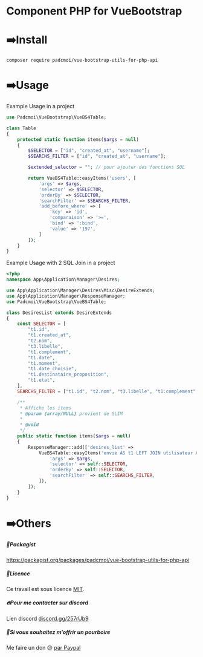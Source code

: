 # Component PHP for VueBootstrap


# ➡️Install
```
composer require padcmoi/vue-bootstrap-utils-for-php-api
```


# ➡️Usage
Example Usage in a project
```PHP
use Padcmoi\VueBootstrap\VueBS4Table;

class Table
{
    protected static function items($args = null)
    {
        $SELECTOR = ["id", "created_at", "username"];
        $SEARCHS_FILTER = ["id", "created_at", "username"];

        $extended_selector = ""; // pour ajouter des fonctions SQL

        return VueBS4Table::easyItems('users', [
            'args' => $args,
            'selector' => $SELECTOR,
            'orderBy' => $SELECTOR,
            'searchFilter' => $SEARCHS_FILTER,
            'add_before_where' => [
                'key' => 'id',
                'comparaison' => '>=',
                'bind' => ':bind',
                'value' => '197',
            ]
        ]);
    }
}
```

Example Usage with 2 SQL Join in a project
```PHP
<?php
namespace App\Application\Manager\Desires;

use App\Application\Manager\Desires\Misc\DesireExtends;
use App\Application\Manager\ResponseManager;
use Padcmoi\VueBootstrap\VueBS4Table;

class DesiresList extends DesireExtends
{
    const SELECTOR = [
        "t1.id",
        "t1.created_at",
        "t2.nom",
        "t3.libelle",
        "t1.complement",
        "t1.date",
        "t1.moment",
        "t1.date_choisie",
        "t1.destinataire_proposition",
        "t1.etat",
    ],
    SEARCHS_FILTER = ["t1.id", "t2.nom", "t3.libelle", "t1.complement", "t1.date", "t1.date_choisie"];

    /**
     * Affiche les items
     * @param {array/NULL} provient de SLIM
     *
     * @void
     */
    public static function items($args = null)
    {
        ResponseManager::add(['desires_list' =>
            VueBS4Table::easyItems('envie AS t1 LEFT JOIN utilisateur AS t2 ON(t1.utilisateur=t2.id) LEFT JOIN activite AS t3 ON(t1.activite=t3.id)', [
                'args' => $args,
                'selector' => self::SELECTOR,
                'orderBy' => self::SELECTOR,
                'searchFilter' => self::SEARCHS_FILTER,
            ]),
        ]);
    }
}
```

# ➡️Others
##### 🧳Packagist
https://packagist.org/packages/padcmoi/vue-bootstrap-utils-for-php-api

##### 🔖Licence
Ce travail est sous licence [MIT](/LICENSE).

##### 🔥Pour me contacter sur discord
Lien discord [discord.gg/257rUb9](https://discord.gg/257rUb9)

##### 🍺Si vous souhaitez m’offrir un pourboire
Me faire un don 😍 [par Paypal](https://www.paypal.com/paypalme/Julien06100?locale.x=fr_FR)
